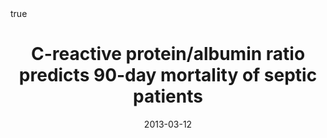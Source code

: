 ---
title: "C-reactive protein/albumin ratio predicts 90-day mortality of septic patients"

publication: "**PLoS One**. 2013;*8*(3):e59321. <a href='https://journals.plos.org/plosone/article?id=10.1371/journal.pone.0059321' target='_blank' rel='noopener noreferrer'>10.1371/journal.pone.0059321</a>"

# Publication name and optional abbreviated publication name.
# publication_short: ""

authors:
- otavioranzani
- Zampieri FG
- Forte DN
- Azevedo LC
- Park M

# Publication type.
# Accepts a single type but formatted as a YAML list (for Hugo requirements).
# Enter a publication type from the CSL standard.
publication_types: ["article-journal"]

doi: "10.1371/journal.pone.0059321"
add_badge: true

featured: true

categories: ['covid',"pollution"]

date: "2013-03-12"

# Schedule page publish date (NOT publication's date).
publishDate: "2025-06-02"

external_link: "https://journals.plos.org/plosone/article?id=10.1371/journal.pone.0059321"

links: 
 - name: PDF
   url: "https://journals.plos.org/plosone/article/file?id=10.1371/journal.pone.0059321&type=printable"
 # - name: Supplemental Material
 #   url: "https://static-content.springer.com/esm/art%3A10.1038%2Fs41467-023-38469-7/MediaObjects/41467_2023_38469_MOESM1_ESM.pdf"
 # - name: Code
 #   url: "https://github.com/oranzani/Ranzani_Bastos_etal_LRM_COVID19Brazil"
 # - name: Editorial
 #   url: "https://www.thelancet.com/journals/lanres/article/PIIS2213-2600(21)00080-1/fulltext"
 # - name: Media
 #   url: "https://jornal.usp.br/ciencias/ciencias-da-saude/quais-sao-os-caminhos-para-vencer-a-tuberculose-resistente/"


math: true

projects: []

slides: example
---